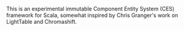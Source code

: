This is an experimental immutable Component Entity System (CES) framework for Scala, somewhat inspired by Chris Granger's work on LightTable and Chromashift.
 
